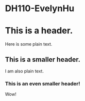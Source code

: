 # DH110-EvelynHu
# This is a header.
Here is some plain text.
## This is a smaller header.
I am also plain text.
### This is an even smaller header!
Wow!
